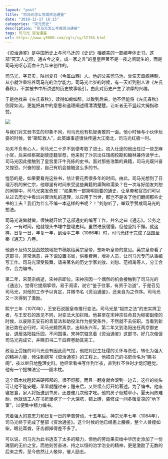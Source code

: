 ```yaml
---
layout: "post"
title: "司马光怎么写成资治通鉴"
date: "2018-12-17 16:15"
categories: "宋元历史"
description: "司马光怎么写成资治通鉴"
tags: 司马光 资治通鉴
url: https://www.y5000.com/zgls/sy/32158.html
---
```






《资治通鉴》是中国历史上与司马迁的《史记》相媲美的一部编年体史书。这部“究天人之际，通古今之变，成一家之言”的皇皇巨著不是一夜之间诞生的，而是司马光呕心沥血十九年来创作的。

司马光，字君实，陕州夏县（今属山西）人。他的父亲司马池，曾任天章阁待制，从小就注重培养司马光的治学能力。司马光七岁的时候，有一天听到别人讲《左氏春秋》，不禁被书中所讲述的历史故事吸引，由此对历史产生了浓厚的兴趣。

于是他找来《左氏春秋》，读得如痴如醉。以致到后来，他不但能将《左氏春秋》倒背如流，更能把其中的意思和道理阐述得清清楚楚，让听者无不竖起大拇指称赞。

![](https://img.y5000.com/uploads/allimg/180824/8-1PR4103202315.jpg)

与我们对文弱书生的印象不同，司马光也有机智勇敢的一面。他小时候与小伙伴玩耍的时候，曾“砸缸救人”，此英雄事迹很快传遍大江南北，司马光红极一时。

功夫不负有心人，司马光二十岁不到便考取了进士。初入仕途的他出任过一些芝麻小官，后来经枢密副使庞籍举荐，他来到了汴京出任馆阁校勘和翰林兼侍读学士。司马光因此接触到了皇宫里汗牛充栋的史书。面对那些浩繁的典籍，司马光既兴奋又惶恐。兴奋的是，自己有机会接触这么多的书。

惶恐的是，如果要看完这些书，估计要花费很多年的时间。由此，司马光想到了日理万机的宋仁宗，他哪里有时间来受这些典籍的熏陶和濡染？在一次与好朋友刘恕的闲聊中，司马光突发奇想：“如果有一部简明扼要的通史，让皇帝和官员们可以从过去历史中看出兴衰治乱的道理，以应用于当世，那岂不是省了他们翻阅那些史书的工夫？我们为什么不编一本这样的书呢？！”刘恕听了，举双手赞成司马光的想法。

司马光说做就做，很快就开始了这部通史的编写工作，并名之曰《通志》。公务之余，一有时间，他就埋头书堆中整理史料。虽然进展缓慢，但他坚持不懈。就这样，日复一日，年复一年，到治平三年（1066年）时，司马光终于完成了战国至秦《通志》八卷。

他迫不及待又战战兢兢地把书稿献给英宗皇帝，想听听皇帝的意见。英宗皇帝看了这部书，非常满意，并下诏设置书局，供奉费用，增补人员，让司马光专门从事编写工作。司马光深受鼓舞，请来著名的历史学家刘攽、刘恕、范祖禹等人，分工合作，合力编书。

第二年，宋英宗病逝，宋神宗即位。宋神宗因一个偶然的机会接触到了司马光的《通志》，觉得它提纲挈领，易于阅读，说它“鉴于往事，有资于治道”，于是召见司马光，对他的工作予以肯定，并赐书名《资治通鉴》，还亲自为之作序。司马光又一次得到了激励。

熙宁三年（1070年），王安石说服皇帝推行变法。司马光是“祖宗之法”的忠实捍卫者，与王安石的政见不同，对变法大加拦阻。他甚至在宋神宗任命其为枢密副使的时候，以废除王安石的青苗法和助役法作为接受条件，不然就不去任职。当看到新法已势在必行时，司马光黯然离京，出知永兴军。第二年又到洛阳出任两京御史台，退居洛阳独乐园，不问国事。宋神宗惦念着《资治通鉴》这部书，好几次催促司马光完成它，并赐旧书二千四百卷助其完工。

政治上受挫的司马光没有因此而气馁，他把对民生社稷的关怀与责任，转化为强大的精神力量，倾注到撰写《资治通鉴》的工程上。他把自己的书房命名为“赐书阁”，夜以继日地整理史料。他经常看书写作到半夜，直到扛不住时才熄灯睡觉。他有一个提神法宝——圆木枕。

这个圆木枕睡起来硬邦邦的，很不舒服，而且一翻身就会滚到一边去，这样的枕头可让他不能安睡，早早就醒过来；醒来后，又继续点灯开始著述。为了编书，他废寝忘食，家人将饭送到书房，还要催几次他才吃。他的房子低矮窄小，夏天闷热难耐，他就请工人在书房里挖了一个大深坑，铺上砖，装修成一间冬暖夏凉的“地下室”，以便集中精力编书。

凭着强大的意志力和日复一日的辛苦劳动，十五年后，神宗元丰七年（1084年），司马光终于完成了整部《资治通鉴》。这个时候的他已经患上腰疾，整个人骨瘦如柴，眼花耳聋，牙齿都掉得差不多了。

可以说，司马光为此书透支了太多的精力，但他的劳动果实给中华历史添加了一份瑰丽的无价之宝。而他刻苦奋进、持之以恒的治学治业的精神，更是激励了无数的后来之秀，至今依然让人敬仰，催人励志。
